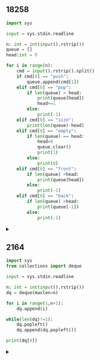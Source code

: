 
## 18258

```python
import sys

input = sys.stdin.readline

n: int = int(input().rstrip())
queue = []
head:int = 0

for i in range(n):
    cmd = input().rstrip().split()
    if cmd[0] == "push":
        queue.append(cmd[1])
    elif cmd[0] == "pop":
        if len(queue) > head:
            print(queue[head])
            head+=1
        else:
            print(-1)
    elif cmd[0] == "size":
        print(len(queue)-head)
    elif cmd[0] == "empty":
        if len(queue) == head:
            head=0
            queue.clear()
            print(1)
        else:
            print(0)
    elif cmd[0] == "front":
        if len(queue) >head:
            print(queue[head])
        else:
            print(-1)
    elif cmd[0] == "back":
        if len(queue) >head:
            print(queue[-1])
        else:
            print(-1)
```
<details>
<summary></summary>

- 일반적인 queue
- pop index와 함께 사용시 O(N)
- deque을 사용해도 무방하지만 heaed의 위치를 계산해서 풀이함
  
</details>

## 2164

```python
import sys
from collections import deque

input = sys.stdin.readline

n: int = int(input().rstrip())
dq = deque(maxlen=n)

for i in range(1,n+1):
    dq.append(i)

while(len(dq)!=1):
    dq.popleft()
    dq.append(dq.popleft())

print(dq[0])
```
<details>
<summary></summary>

- 일반적인 queue
- deque에 maxlen 설정가능

  
</details>